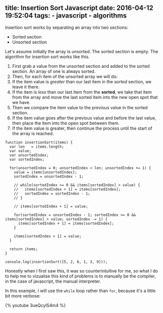 title: Insertion Sort Javascript
date: 2016-04-12 19:52:04
tags: 
      - javascript
      - algorithms
---

Insertion sort works by separating an array into two sections:

* Sorted section
* Unsorted section

Let's assume initially the array is unsorted. The sorted section is empty. The algorithm for insertion sort works like this.

1. First grab a value from the unsorted section and added to the sorted section. An array of one is always sorted.
1. Then, for each item of the unsorted array we will do:
  1. If the item value is _greater_ than our last item in the _sorted_ section, we leave it there.
  1. If the item is _less_ than our last item from the __sorted__, we take that item from the array and move the last sorted item into the new open spot that we have.
1. Then we compare the item value to the previous value in the sorted section.
  1. If the item value goes after the previous value and before the last value, then place the item into the open spot between them.
  1. If the item value is greater, then continue the process until the start of the array is reached.

```
function insertionSort(items) {
  var len   = items.length;
  var value;
  var unsortedIndex;
  var sortedIndex;

  for(unsortedIndex = 0; unsortedIndex < len; unsortedIndex += 1) {
    value = items[unsortedIndex];
    sortedIndex = unsortedIndex - 1;

    // while(sortedIndex >= 0 && items[sortedIndex] > value) {
    //   items[sortedIndex + 1] = items[sortedIndex];
    //   sortedIndex = sortedIndex - 1;
    // }

    // items[sortedIndex + 1] = value;

    for(sortedIndex = unsortedIndex - 1; sortedIndex >= 0 && items[sortedIndex] > value; sortedIndex -= 1) {
      items[sortedIndex + 1] = items[sortedIndex];
    }

    items[sortedIndex + 1] = value;
  }

  return items;
}

console.log(insertionSort([5, 2, 6, 1, 3, 9]));
```


Honestly when I first saw this, it was so counterintuitive for me, so what I do to help me to vizualise this kind of problems is to manually be the compiler, in the case of javascript, the manual interpreter.


In this example, I will use the `while` loop rather than `for`, because it's a little bit more verbose:

{% youtube 3ueQcylS4m4 %}